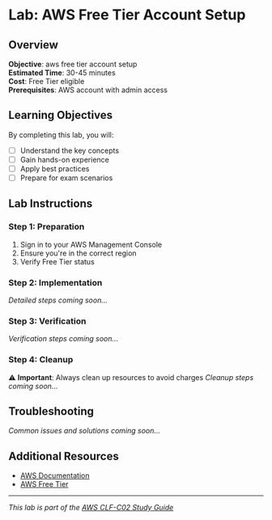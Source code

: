 # Lab: AWS Free Tier Account Setup

## Overview
**Objective**: aws free tier account setup  
**Estimated Time**: 30-45 minutes  
**Cost**: Free Tier eligible  
**Prerequisites**: AWS account with admin access

## Learning Objectives
By completing this lab, you will:
- [ ] Understand the key concepts
- [ ] Gain hands-on experience
- [ ] Apply best practices
- [ ] Prepare for exam scenarios

## Lab Instructions

### Step 1: Preparation
1. Sign in to your AWS Management Console
2. Ensure you're in the correct region
3. Verify Free Tier status

### Step 2: Implementation
*Detailed steps coming soon...*

### Step 3: Verification
*Verification steps coming soon...*

### Step 4: Cleanup
⚠️ **Important**: Always clean up resources to avoid charges
*Cleanup steps coming soon...*

## Troubleshooting
*Common issues and solutions coming soon...*

## Additional Resources
- [AWS Documentation](https://docs.aws.amazon.com/)
- [AWS Free Tier](https://aws.amazon.com/free/)

---
*This lab is part of the [AWS CLF-C02 Study Guide](../README.md)*
